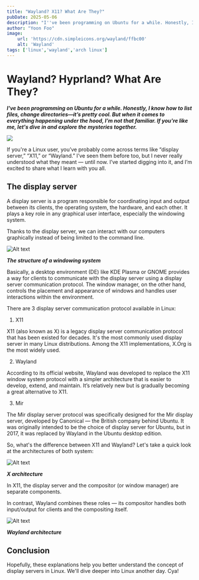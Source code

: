 ```yaml
---
title: "Wayland? X11? What Are They?"
pubDate: 2025-05-06
description: "I''ve been programming on Ubuntu for a while. Honestly, I know how to list files, change directories — it'’s pretty cool. But when it comes to everything happening under the hood, I'’m not that familiar. If you''re like me, let''s dive in and explore the mysteries together."
author: "Yoon Foo"
image:
    url: 'https://cdn.simpleicons.org/wayland/ffbc00'
    alt: 'Wayland'
tags: ['linux','wayland','arch linux']
---
```


# Wayland? Hyprland? What Are They?

***I've been programming on Ubuntu for a while. Honestly, I know how to list files, change directories—it’s pretty cool. But when it comes to everything happening under the hood, I’m not that familiar. If you're like me, let's dive in and explore the mysteries together.***

<div class="h-52 md:h-72 lg:h-96 max-w-content bg-white items-center rounded-3xl flex items-center">
    <img src="https://cdn.simpleicons.org/wayland/ffbc00" class="h-40 md:h-52 lg:h-72">
</div>


If you're a Linux user, you’ve probably come across terms like “display server,” “X11,” or “Wayland.” I’ve seen them before too, but I never really understood what they meant — until now. I’ve started digging into it, and I’m excited to share what I learn with you all.

## The display server

A display server is a program responsible for coordinating input and output between its clients, the operating system, the hardware, and each other. It plays a key role in any graphical user interface, especially the windowing system.

Thanks to the display server, we can interact with our computers graphically instead of being limited to the command line.

![Alt text](https://upload.wikimedia.org/wikipedia/commons/thumb/9/95/Schema_of_the_layers_of_the_graphical_user_interface.svg/600px-Schema_of_the_layers_of_the_graphical_user_interface.svg.png 'The architecture of windowing system')

<p class="flex justify-center"><strong><em> The structure of a windowing system </em></strong></p>

Basically, a desktop environment (DE) like KDE Plasma or GNOME provides a way for clients to communicate with the display server using a display server communication protocol. The window manager, on the other hand, controls the placement and appearance of windows and handles user interactions within the environment. 

There are 3 display server communication protocol available in Linux:
1. X11

X11 (also known as X) is a legacy display server communication protocol that has been existed for decades. It's the most commonly used display server in many Linux distributions. Among the X11 implementations, X.Org is the most widely used.

2. Wayland

According to its official website, Wayland was developed to replace the X11 window system protocol with a simpler architecture that is easier to develop, extend, and maintain. It’s relatively new but is gradually becoming a great alternative to X11. 

3. Mir

The Mir display server protocol was specifically designed for the Mir display server, developed by Canonical — the British company behind Ubuntu. It was originally intended to be the choice of display server for Ubuntu, but in 2017, it was replaced by Wayland in the Ubuntu desktop edition.

So, what's the difference between X11 and Wayland? Let's take a quick look at the architectures of both system:

![Alt text](https://wayland.freedesktop.org/x-architecture.png 'x architecture')

<p class="flex justify-center"><strong><em> X architecture </em></strong></p>

In X11, the display server and the compositor (or window manager) are separate components.

In contrast, Wayland combines these roles — its compositor handles both input/output for clients and the compositing itself.

![Alt text](https://wayland.freedesktop.org/wayland-architecture.png 'wayland architecture')

<p class="flex justify-center"><strong><em> Wayland architecture </em></strong></p>

## Conclusion

Hopefully, these explanations help you better understand the concept of display servers in Linux. We'll dive deeper into Linux another day. Cya!